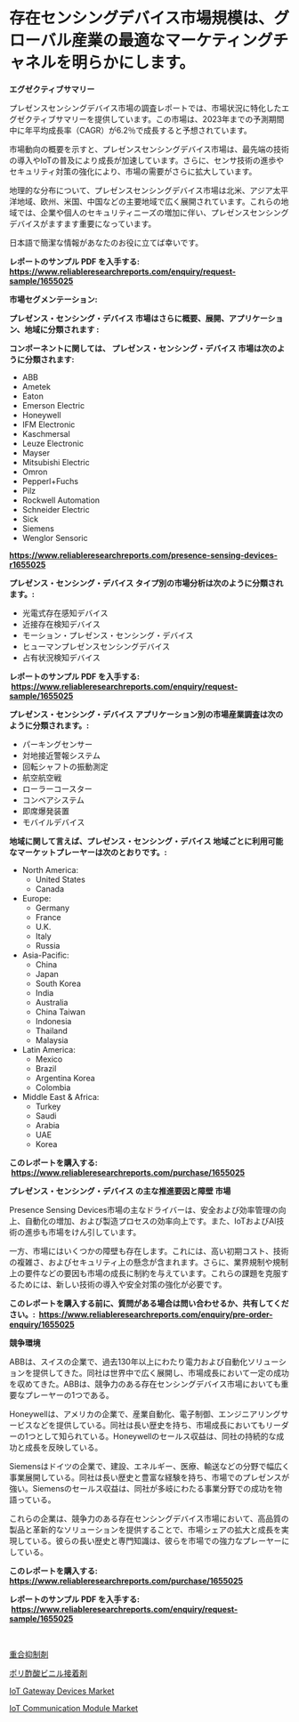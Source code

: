 <p><h1>存在センシングデバイス市場規模は、グローバル産業の最適なマーケティングチャネルを明らかにします。</h1></p><p><strong>エグゼクティブサマリー</strong></p>
<p><p>プレゼンスセンシングデバイス市場の調査レポートでは、市場状況に特化したエグゼクティブサマリーを提供しています。この市場は、2023年までの予測期間中に年平均成長率（CAGR）が6.2％で成長すると予想されています。</p><p>市場動向の概要を示すと、プレゼンスセンシングデバイス市場は、最先端の技術の導入やIoTの普及により成長が加速しています。さらに、センサ技術の進歩やセキュリティ対策の強化により、市場の需要がさらに拡大しています。</p><p>地理的な分布について、プレゼンスセンシングデバイス市場は北米、アジア太平洋地域、欧州、米国、中国などの主要地域で広く展開されています。これらの地域では、企業や個人のセキュリティニーズの増加に伴い、プレゼンスセンシングデバイスがますます重要になっています。</p><p>日本語で簡潔な情報があなたのお役に立てば幸いです。</p></p>
<p><strong>レポートのサンプル PDF を入手する: <a href="https://www.reliableresearchreports.com/enquiry/request-sample/1655025">https://www.reliableresearchreports.com/enquiry/request-sample/1655025</a></strong></p>
<p><strong>市場セグメンテーション:</strong></p>
<p><strong> プレゼンス・センシング・デバイス 市場はさらに概要、展開、アプリケーション、地域に分類されます :</strong></p>
<p><strong>コンポーネントに関しては、 プレゼンス・センシング・デバイス 市場は次のように分類されます: &nbsp;</strong></p>
<p><ul><li>ABB</li><li>Ametek</li><li>Eaton</li><li>Emerson Electric</li><li>Honeywell</li><li>IFM Electronic</li><li>Kaschmersal</li><li>Leuze Electronic</li><li>Mayser</li><li>Mitsubishi Electric</li><li>Omron</li><li>Pepperl+Fuchs</li><li>Pilz</li><li>Rockwell Automation</li><li>Schneider Electric</li><li>Sick</li><li>Siemens</li><li>Wenglor Sensoric</li></ul></p>
<p><strong><a href="https://www.reliableresearchreports.com/presence-sensing-devices-r1655025">https://www.reliableresearchreports.com/presence-sensing-devices-r1655025</a></strong></p>
<p><strong> プレゼンス・センシング・デバイス タイプ別の市場分析は次のように分類されます。:</strong></p>
<p><ul><li>光電式存在感知デバイス</li><li>近接存在検知デバイス</li><li>モーション・プレゼンス・センシング・デバイス</li><li>ヒューマンプレゼンスセンシングデバイス</li><li>占有状況検知デバイス</li></ul></p>
<p><strong>レポートのサンプル PDF を入手する: &nbsp;<a href="https://www.reliableresearchreports.com/enquiry/request-sample/1655025">https://www.reliableresearchreports.com/enquiry/request-sample/1655025</a></strong></p>
<p><strong> プレゼンス・センシング・デバイス アプリケーション別の市場産業調査は次のように分類されます。:</strong></p>
<p><ul><li>パーキングセンサー</li><li>対地接近警報システム</li><li>回転シャフトの振動測定</li><li>航空航空戦</li><li>ローラーコースター</li><li>コンベアシステム</li><li>即席爆発装置</li><li>モバイルデバイス</li></ul></p>
<p><strong>地域に関して言えば、プレゼンス・センシング・デバイス 地域ごとに利用可能なマーケットプレーヤーは次のとおりです。:</strong></p>
<p><ul>
    <li>
        North America:
        <ul>
            <li>United States</li>
            <li>Canada</li>
        </ul>
    </li>
    <li>
        Europe:
        <ul>
            <li>Germany</li>
            <li>France</li>
            <li>U.K.</li>
            <li>Italy</li>
            <li>Russia</li>
        </ul>
    </li>
    <li>
        Asia-Pacific:
        <ul>
            <li>China</li>
            <li>Japan</li>
            <li>South Korea</li>
            <li>India</li>
            <li>Australia</li>
            <li>China Taiwan</li>
            <li>Indonesia</li>
            <li>Thailand</li>
            <li>Malaysia</li>
        </ul>
    </li>
    <li>
        Latin America:
        <ul>
            <li>Mexico</li>
            <li>Brazil</li>
            <li>Argentina Korea</li>
            <li>Colombia</li>
        </ul>
    </li>
    <li>
        Middle East & Africa:
        <ul>
            <li>Turkey</li>
            <li>Saudi</li>
            <li>Arabia</li>
            <li>UAE</li>
            <li>Korea</li>
        </ul>
    </li>
    </ul></p>
<p><strong>このレポートを購入する: &nbsp;<a href="https://www.reliableresearchreports.com/purchase/1655025">https://www.reliableresearchreports.com/purchase/1655025</a></strong></p>
<p><strong>プレゼンス・センシング・デバイス の主な推進要因と障壁 市場</strong></p>
<p><p>Presence Sensing Devices市場の主なドライバーは、安全および効率管理の向上、自動化の増加、および製造プロセスの効率向上です。また、IoTおよびAI技術の進歩も市場をけん引しています。</p><p>一方、市場にはいくつかの障壁も存在します。これには、高い初期コスト、技術の複雑さ、およびセキュリティ上の懸念が含まれます。さらに、業界規制や規制上の要件などの要因も市場の成長に制約を与えています。これらの課題を克服するためには、新しい技術の導入や安全対策の強化が必要です。</p></p>
<p><strong>このレポートを購入する前に、質問がある場合は問い合わせるか、共有してください。:&nbsp; <a href="https://www.reliableresearchreports.com/enquiry/pre-order-enquiry/1655025">https://www.reliableresearchreports.com/enquiry/pre-order-enquiry/1655025</a></strong></p>
<p><strong>競争環境</strong></p>
<p><p>ABBは、スイスの企業で、過去130年以上にわたり電力および自動化ソリューションを提供してきた。同社は世界中で広く展開し、市場成長において一定の成功を収めてきた。ABBは、競争力のある存在センシングデバイス市場においても重要なプレーヤーの1つである。</p><p>Honeywellは、アメリカの企業で、産業自動化、電子制御、エンジニアリングサービスなどを提供している。同社は長い歴史を持ち、市場成長においてもリーダーの1つとして知られている。Honeywellのセールス収益は、同社の持続的な成功と成長を反映している。</p><p>Siemensはドイツの企業で、建設、エネルギー、医療、輸送などの分野で幅広く事業展開している。同社は長い歴史と豊富な経験を持ち、市場でのプレゼンスが強い。Siemensのセールス収益は、同社が多岐にわたる事業分野での成功を物語っている。</p><p>これらの企業は、競争力のある存在センシングデバイス市場において、高品質の製品と革新的なソリューションを提供することで、市場シェアの拡大と成長を実現している。彼らの長い歴史と専門知識は、彼らを市場での強力なプレーヤーにしている。</p></p>
<p><strong>このレポートを購入する: &nbsp; <a href="https://www.reliableresearchreports.com/purchase/1655025">https://www.reliableresearchreports.com/purchase/1655025</a></strong></p>
<p><strong>レポートのサンプル PDF を入手する: &nbsp;<a href="https://www.reliableresearchreports.com/enquiry/request-sample/1655025">https://www.reliableresearchreports.com/enquiry/request-sample/1655025</a></strong><strong></strong></p>
<p>&nbsp;</p>
<p><p><a href="https://github.com/roulaayoub-saad/Market-Research-Report-List-1/blob/main/603058275833.md">重合抑制剤</a></p><p><a href="https://github.com/schmahlson/Market-Research-Report-List-1/blob/main/453834375834.md">ポリ酢酸ビニル接着剤</a></p><p><a href="https://github.com/lataunyatinikmelvin59ilbd0dv/Market-Research-Report-List-2/blob/main/iot-gateway-devices-market.md">IoT Gateway Devices Market</a></p><p><a href="https://github.com/SheilaBruen2023/Market-Research-Report-List-1/blob/main/iot-communication-module-market.md">IoT Communication Module Market</a></p></p>